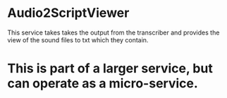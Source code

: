 # Audio2ScriptViewer
This service takes takes the output from the transcriber and provides the view of the sound files to txt which they contain.

# This is part of a larger service, but can operate as a micro-service.

